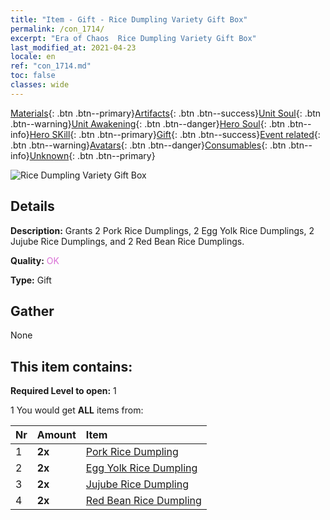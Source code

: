 ```yaml
---
title: "Item - Gift - Rice Dumpling Variety Gift Box"
permalink: /con_1714/
excerpt: "Era of Chaos  Rice Dumpling Variety Gift Box"
last_modified_at: 2021-04-23
locale: en
ref: "con_1714.md"
toc: false
classes: wide
---
```

 [Materials](/Items/){: .btn .btn--primary}[Artifacts](/Items/Artifacts/){: .btn .btn--success}[Unit Soul](/Items/UnitSoul/){: .btn .btn--warning}[Unit Awakening](/Items/UnitAwakening/){: .btn .btn--danger}[Hero Soul](/Items/HeroSoul/){: .btn .btn--info}[Hero SKill](/Items/HeroSkill/){: .btn .btn--primary}[Gift](/Items/Gift/){: .btn .btn--success}[Event related](/Items/Events/){: .btn .btn--warning}[Avatars](/Items/Avatars/){: .btn .btn--danger}[Consumables](/Items/Consumables/){: .btn .btn--info}[Unknown](/Items/Unknown/){: .btn .btn--primary}

 ![Rice Dumpling Variety Gift Box](/images/t/i_907330.png)

## Details
 **Description:** Grants 2 Pork Rice Dumplings, 2 Egg Yolk Rice Dumplings, 2 Jujube Rice Dumplings, and 2 Red Bean Rice Dumplings.

 **Quality:** <span style="color: #DA70D6">OK</span>

 **Type:** Gift

## Gather

  None

## This item contains:

 **Required Level to open:** 1

 1 You would get **ALL** items  from:

  | Nr | Amount |     Item    |
  |:---|:-------|:------------|
  | 1 |  **2x** | [Pork Rice Dumpling](/Items/con_542/) |  | 
  | 2 |  **2x** | [Egg Yolk Rice Dumpling](/Items/con_543/) |  | 
  | 3 |  **2x** | [Jujube Rice Dumpling](/Items/con_544/) |  | 
  | 4 |  **2x** | [Red Bean Rice Dumpling](/Items/con_545/) |  | 

